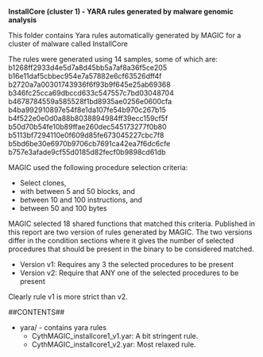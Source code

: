 **InstallCore (cluster 1) - YARA rules generated by malware genomic analysis**

This folder contains Yara rules automatically generated by MAGIC for a cluster of malware called InstallCore

The rules were generated using 14 samples, some of which are:
    b1268ff2933d4e5d7a8d45bb5a7af8a36f5ce205
    b16e11daf5cbbec954e7a57882e6cf63526dff4f
    b2720a7a00301743936f6f93b9f645e25ab69368
    b346fc25cca69dbccd633c547557c7bd03048704
    b4678784559a585528f1bd8935ae0256e0600cfa
    b4ba992910897e54f8e1da107fe54b970c267b15
    b4f522e0e0d0a88b8038894984ff39ecc159cf5f
    b50d70b54fe10b89ffae260dec545173277f0b80
    b5113bf7294110e0f609d85fe673045227cbc7f8
    b5bd6be30e6970b9706cb7691ca42ea7f6dc6cfe
    b757e3afade9cf55d0185d82fecf0b9898cd61db

MAGIC used the following procedure selection criteria:

   - Select clones,
   - with between 5 and 50 blocks, and
   - between 10 and 100 instructions, and
   - between 50 and 100 bytes

MAGIC selected 18 shared functions that matched this criteria. Published in this report are two version of rules generated by MAGIC. The two versions differ in the condition sections where it gives the number of selected procedures that should be present in the binary to be considered matched.

   - Version v1: Requires any 3 the selected procedures to be present
   - Version v2: Require that ANY one of the selected procedures to be present

Clearly rule v1 is more strict than v2.

##CONTENTS##

* yara/ - contains yara rules
   - CythMAGIC_installcore1_v1.yar: A bit stringent rule. 
   - CythMAGIC_installcore1_v2.yar: Most relaxed rule.
   


